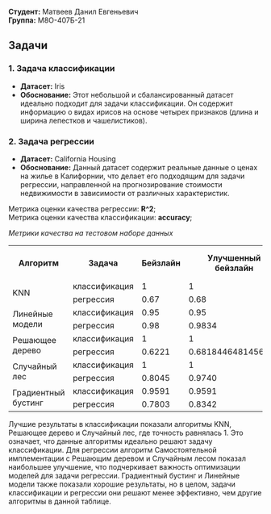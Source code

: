 **Студент:** Матвеев Данил Евгеньевич  
**Группа:** М8О-407Б-21

## Задачи

### 1. Задача классификации

- **Датасет:** Iris
- **Обоснование:** Этот небольшой и сбалансированный датасет идеально подходит для задачи классификации. Он содержит информацию о видах ирисов на основе четырех признаков (длина и ширина лепестков и чашелистиков).

### 2. Задача регрессии

- **Датасет:** California Housing
- **Обоснование:** Данный датасет содержит реальные данные о ценах на жилье в Калифорнии, что делает его подходящим для задачи регрессии, направленной на прогнозирование стоимости недвижимости в зависимости от различных характеристик.


Метрика оценки качества регрессии: **R^2**;  
Метрика оценки качества классификации: **accuracy**;

*Метрики качества на тестовом наборе данных*
<table>
    <tr>
        <th rowspan="1">Алгоритм</th>
        <th>Задача</th>
        <th>Бейзлайн</th>
        <th>Улучшенный бейзлайн</th>
        <th>Самостоятельная имплементация алгоритма</th>
    </tr>
    <tr>
        <td rowspan="2">KNN</td>
        <td>классификация</td>
        <td>1</td>
        <td>1</td>
        <td>1</td>
    </tr>
    <tr>
        <td>регрессия</td>
        <td>0.67</td>
        <td>0.68</td>
        <td>0.67</td>
    </tr>
    <tr>
        <td rowspan="2">Линейные модели</td>
        <td>классификация</td>
        <td>0.95</td>
        <td>0.95</td>
        <td>0.95</td>
    </tr>
    <tr>
        <td>регрессия</td>
        <td>0.98</td>
        <td>0.9834</td>
        <td>0.9841</td>
    </tr>
    <tr>
        <td rowspan="2">Решающее дерево</td>
        <td>классификация</td>
        <td>1</td>
        <td>1</td>
        <td>0.3</td>
    </tr>
    <tr>
        <td>регрессия</td>
        <td>0.6221</td>
        <td>0.6818446481456171</td>
        <td> 0.8514569470233706</td>
    </tr>
    <tr>
        <td rowspan="2">Случайный лес</td>
        <td>классификация</td>
        <td>1</td>
        <td>1</td>
        <td>1</td>
    </tr>
    <tr>
        <td>регрессия</td>
        <td>0.8045</td>
        <td>0.9740</td>
        <td>0.9740</td>
    </tr>
    <tr>
        <td rowspan="2">Градиентный бустинг</td>
        <td>классификация</td>
        <td>0.9591</td>
        <td>0.9591</td>
        <td>0.9649</td>
    </tr>
    <tr>
        <td>регрессия</td>
        <td>0.7803</td>
        <td>0.8342</td>
        <td>0.7803</td>
    </tr>
</table>

Лучшие результаты в классификации показали алгоритмы KNN, Решающее дерево и Случайный лес, где точность равнялась 1. Это означает, что данные алгоритмы идеально решают задачу классификации.
Для регрессии алгоритм Самостоятельной имплементации с Решающим деревом и Случайным лесом показал наибольшее улучшение, что подчеркивает важность оптимизации моделей для задачи регрессии.
Градиентный бустинг и Линейные модели также показали хорошие результаты, но в целом, задачи классификации и регрессии они решают менее эффективно, чем другие алгоритмы в данной таблице.
